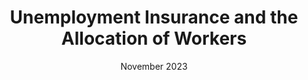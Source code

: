 ---
title: Unemployment Insurance and the Allocation of Workers
subtitle: November 2023
authors: ["admin"]
author_notes: 
- "University of Oxford"
links: 
    - name: Paper
      url: 'uploads/jmp.pdf'

# Slides (optional).
#   Associate this project with Markdown slides.
#   Simply enter your slide deck's filename without extension.
#   E.g. `slides = "example-slides"` references `content/slides/example-slides.md`.
#   Otherwise, set `slides = ""`.

# Draft
---